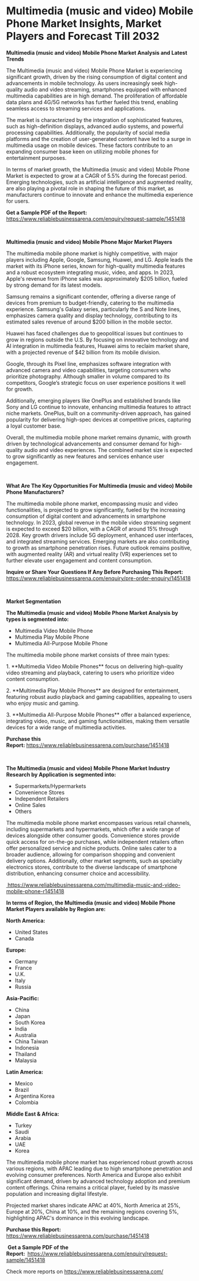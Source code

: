 <p><h1>Multimedia (music and video) Mobile Phone Market Insights, Market Players and Forecast Till 2032</h1></p><p><strong>Multimedia (music and video) Mobile Phone Market Analysis and Latest Trends</strong></p>
<p><p>The Multimedia (music and video) Mobile Phone Market is experiencing significant growth, driven by the rising consumption of digital content and advancements in mobile technology. As users increasingly seek high-quality audio and video streaming, smartphones equipped with enhanced multimedia capabilities are in high demand. The proliferation of affordable data plans and 4G/5G networks has further fueled this trend, enabling seamless access to streaming services and applications.</p><p>The market is characterized by the integration of sophisticated features, such as high-definition displays, advanced audio systems, and powerful processing capabilities. Additionally, the popularity of social media platforms and the creation of user-generated content have led to a surge in multimedia usage on mobile devices. These factors contribute to an expanding consumer base keen on utilizing mobile phones for entertainment purposes.</p><p>In terms of market growth, the Multimedia (music and video) Mobile Phone Market is expected to grow at a CAGR of 5.5% during the forecast period. Emerging technologies, such as artificial intelligence and augmented reality, are also playing a pivotal role in shaping the future of this market, as manufacturers continue to innovate and enhance the multimedia experience for users.</p></p>
<p><strong>Get a Sample PDF of the Report:&nbsp;</strong> <a href="https://www.reliablebusinessarena.com/enquiry/request-sample/1451418?utm_campaign=2317&utm_medium=2&utm_source=Github&utm_content=ia&utm_term=05042025&utm_id=multimedia-music-and-video-mobile-phone">https://www.reliablebusinessarena.com/enquiry/request-sample/1451418</a></p>
<p>&nbsp;</p>
<p><strong>Multimedia (music and video) Mobile Phone Major Market Players</strong></p>
<p><p>The multimedia mobile phone market is highly competitive, with major players including Apple, Google, Samsung, Huawei, and LG. Apple leads the market with its iPhone series, known for high-quality multimedia features and a robust ecosystem integrating music, video, and apps. In 2023, Apple's revenue from iPhone sales was approximately $205 billion, fueled by strong demand for its latest models.</p><p>Samsung remains a significant contender, offering a diverse range of devices from premium to budget-friendly, catering to the multimedia experience. Samsung's Galaxy series, particularly the S and Note lines, emphasizes camera quality and display technology, contributing to its estimated sales revenue of around $200 billion in the mobile sector.</p><p>Huawei has faced challenges due to geopolitical issues but continues to grow in regions outside the U.S. By focusing on innovative technology and AI integration in multimedia features, Huawei aims to reclaim market share, with a projected revenue of $42 billion from its mobile division.</p><p>Google, through its Pixel line, emphasizes software integration with advanced camera and video capabilities, targeting consumers who prioritize photography. Although smaller in volume compared to its competitors, Google’s strategic focus on user experience positions it well for growth.</p><p>Additionally, emerging players like OnePlus and established brands like Sony and LG continue to innovate, enhancing multimedia features to attract niche markets. OnePlus, built on a community-driven approach, has gained popularity for delivering high-spec devices at competitive prices, capturing a loyal customer base.</p><p>Overall, the multimedia mobile phone market remains dynamic, with growth driven by technological advancements and consumer demand for high-quality audio and video experiences. The combined market size is expected to grow significantly as new features and services enhance user engagement.</p></p>
<p>&nbsp;</p>
<p><strong>What Are The Key Opportunities For Multimedia (music and video) Mobile Phone Manufacturers?</strong></p>
<p><p>The multimedia mobile phone market, encompassing music and video functionalities, is projected to grow significantly, fueled by the increasing consumption of digital content and advancements in smartphone technology. In 2023, global revenue in the mobile video streaming segment is expected to exceed $20 billion, with a CAGR of around 15% through 2028. Key growth drivers include 5G deployment, enhanced user interfaces, and integrated streaming services. Emerging markets are also contributing to growth as smartphone penetration rises. Future outlook remains positive, with augmented reality (AR) and virtual reality (VR) experiences set to further elevate user engagement and content consumption.</p></p>
<p><strong>Inquire or Share Your Questions If Any Before Purchasing This Report:</strong> <a href="https://www.reliablebusinessarena.com/enquiry/pre-order-enquiry/1451418?utm_campaign=2317&utm_medium=2&utm_source=Github&utm_content=ia&utm_term=05042025&utm_id=multimedia-music-and-video-mobile-phone">https://www.reliablebusinessarena.com/enquiry/pre-order-enquiry/1451418</a></p>
<p>&nbsp;</p>
<p><strong>Market Segmentation</strong></p>
<p><strong>The Multimedia (music and video) Mobile Phone Market Analysis by types is segmented into:</strong></p>
<p><ul><li>Multimedia Video Mobile Phone</li><li>Multimedia Play Mobile Phone</li><li>Multimedia All-Purpose Mobile Phone</li></ul></p>
<p><p>The multimedia mobile phone market consists of three main types: </p><p>1. **Multimedia Video Mobile Phones** focus on delivering high-quality video streaming and playback, catering to users who prioritize video content consumption.</p><p>2. **Multimedia Play Mobile Phones** are designed for entertainment, featuring robust audio playback and gaming capabilities, appealing to users who enjoy music and gaming.</p><p>3. **Multimedia All-Purpose Mobile Phones** offer a balanced experience, integrating video, music, and gaming functionalities, making them versatile devices for a wide range of multimedia activities.</p></p>
<p><strong>Purchase this Report:&nbsp;</strong><a href="https://www.reliablebusinessarena.com/purchase/1451418?utm_campaign=2317&utm_medium=2&utm_source=Github&utm_content=ia&utm_term=05042025&utm_id=multimedia-music-and-video-mobile-phone">https://www.reliablebusinessarena.com/purchase/1451418</a></p>
<p>&nbsp;</p>
<p><strong>The Multimedia (music and video) Mobile Phone Market Industry Research by Application is segmented into:</strong></p>
<p><ul><li>Supermarkets/Hypermarkets</li><li>Convenience Stores</li><li>Independent Retailers</li><li>Online Sales</li><li>Others</li></ul></p>
<p><p>The multimedia mobile phone market encompasses various retail channels, including supermarkets and hypermarkets, which offer a wide range of devices alongside other consumer goods. Convenience stores provide quick access for on-the-go purchases, while independent retailers often offer personalized service and niche products. Online sales cater to a broader audience, allowing for comparison shopping and convenient delivery options. Additionally, other market segments, such as specialty electronics stores, contribute to the diverse landscape of smartphone distribution, enhancing consumer choice and accessibility.</p></p>
<p><a href="https://www.reliablebusinessarena.com/multimedia-music-and-video-mobile-phone-r1451418?utm_campaign=2317&utm_medium=2&utm_source=Github&utm_content=ia&utm_term=05042025&utm_id=multimedia-music-and-video-mobile-phone">&nbsp;https://www.reliablebusinessarena.com/multimedia-music-and-video-mobile-phone-r1451418</a></p>
<p><strong>In terms of Region, the Multimedia (music and video) Mobile Phone Market Players available by Region are:</strong></p>
<p>
    <p> <strong> North America: </strong>
        <ul>
            <li>United States</li>
            <li>Canada</li>
        </ul>
        </p> 
    <p> <strong> Europe: </strong>
        <ul>
            <li>Germany</li>
            <li>France</li>
            <li>U.K.</li>
            <li>Italy</li>
            <li>Russia</li>
        </ul>
        </p> 
    <p> <strong> Asia-Pacific: </strong>
        <ul>
            <li>China</li>
            <li>Japan</li>
            <li>South Korea</li>
            <li>India</li>
            <li>Australia</li>
            <li>China Taiwan</li>
            <li>Indonesia</li>
            <li>Thailand</li>
            <li>Malaysia</li>
        </ul>
        </p> 
    <p> <strong> Latin America: </strong>
        <ul>
            <li>Mexico</li>
            <li>Brazil</li>
            <li>Argentina Korea</li>
            <li>Colombia</li>
        </ul>
        </p> 
    <p> <strong> Middle East & Africa: </strong>
        <ul>
            <li>Turkey</li>
            <li>Saudi</li>
            <li>Arabia</li>
            <li>UAE</li>
            <li>Korea</li>
        </ul>
    </p>
    </p>
<p><p>The multimedia mobile phone market has experienced robust growth across various regions, with APAC leading due to high smartphone penetration and evolving consumer preferences. North America and Europe also exhibit significant demand, driven by advanced technology adoption and premium content offerings. China remains a critical player, fueled by its massive population and increasing digital lifestyle. </p><p>Projected market shares indicate APAC at 40%, North America at 25%, Europe at 20%, China at 10%, and the remaining regions covering 5%, highlighting APAC's dominance in this evolving landscape.</p></p>
<p><strong>Purchase this Report: </strong><a href="https://www.reliablebusinessarena.com/purchase/1451418?utm_campaign=2317&utm_medium=2&utm_source=Github&utm_content=ia&utm_term=05042025&utm_id=multimedia-music-and-video-mobile-phone">https://www.reliablebusinessarena.com/purchase/1451418</a></p>
<p>&nbsp;<strong>Get a Sample PDF of the Report:&nbsp;&nbsp;</strong><a href="https://www.reliablebusinessarena.com/enquiry/request-sample/1451418?utm_campaign=2317&utm_medium=2&utm_source=Github&utm_content=ia&utm_term=05042025&utm_id=multimedia-music-and-video-mobile-phone">https://www.reliablebusinessarena.com/enquiry/request-sample/1451418</a></p>
<p><strong></strong></p>
<p>Check more reports on <a href="https://www.reliablebusinessarena.com/?utm_campaign=2317&utm_medium=2&utm_source=Github&utm_content=ia&utm_term=05042025&utm_id=multimedia-music-and-video-mobile-phone">https://www.reliablebusinessarena.com/</a></p>